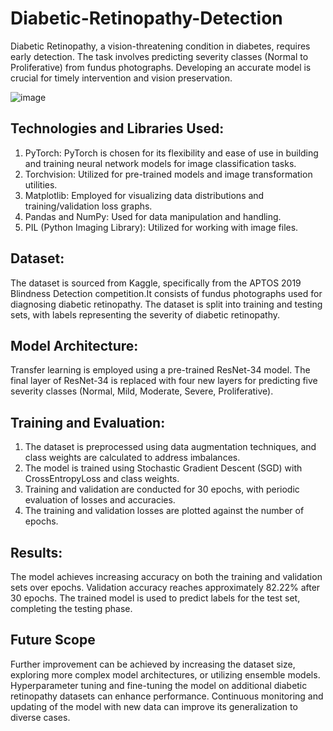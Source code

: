 # Diabetic-Retinopathy-Detection
Diabetic Retinopathy, a vision-threatening condition in diabetes, requires early detection. The task involves predicting severity classes (Normal to Proliferative) from fundus photographs. Developing an accurate model is crucial for timely intervention and vision preservation.

![image](https://github.com/b-kashyap/Diabetic-Retinopathy-Detection/assets/155677382/2d5bfb2b-2515-477b-8271-883ca38c3b40)

## Technologies and Libraries Used:
1. PyTorch: PyTorch is chosen for its flexibility and ease of use in building and training neural network models for image classification tasks.<br>
2. Torchvision: Utilized for pre-trained models and image transformation utilities.<br>
3. Matplotlib: Employed for visualizing data distributions and training/validation loss graphs.<br>
4. Pandas and NumPy: Used for data manipulation and handling.<br>
5. PIL (Python Imaging Library): Utilized for working with image files.<br>

## Dataset:
The dataset is sourced from Kaggle, specifically from the APTOS 2019 Blindness Detection competition.It consists of fundus photographs used for diagnosing diabetic retinopathy.
The dataset is split into training and testing sets, with labels representing the severity of diabetic retinopathy.

## Model Architecture:
Transfer learning is employed using a pre-trained ResNet-34 model.
The final layer of ResNet-34 is replaced with four new layers for predicting five severity classes (Normal, Mild, Moderate, Severe, Proliferative).

## Training and Evaluation:
1. The dataset is preprocessed using data augmentation techniques, and class weights are calculated to address imbalances. <br>
2. The model is trained using Stochastic Gradient Descent (SGD) with CrossEntropyLoss and class weights. <br>
3. Training and validation are conducted for 30 epochs, with periodic evaluation of losses and accuracies. <br>
4. The training and validation losses are plotted against the number of epochs. <br>

## Results:
The model achieves increasing accuracy on both the training and validation sets over epochs.
Validation accuracy reaches approximately 82.22% after 30 epochs.
The trained model is used to predict labels for the test set, completing the testing phase.

## Future Scope

Further improvement can be achieved by increasing the dataset size, exploring more complex model architectures, or utilizing ensemble models.
Hyperparameter tuning and fine-tuning the model on additional diabetic retinopathy datasets can enhance performance.
Continuous monitoring and updating of the model with new data can improve its generalization to diverse cases.
